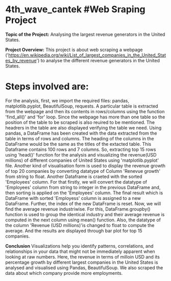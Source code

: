 # 4th_wave_cantek #Web Sraping Project

**Topic of the Project:** Analysing the largest revenue generators in the United States. 

**Project Overview:** This project is about web scraping a webpage ('https://en.wikipedia.org/wiki/List_of_largest_companies_in_the_United_States_by_revenue') to analyse the different revenue generators in the United States.  

# Steps involved are:
For the analysis, first, we import the required files: pandas, matplotlib.pyplot, BeautifulSoup, requests.
A particular table is extracted from the webpage and then its contents in rows/columns using the function 'find_all()' and 'for' loop. Since the webpage has more than one table so the position of the table to be scraped is also reuired to be mentioned. The headrers in the table are also displayed verifying the table we need. 
Using pandas, a DataFrame has been created with the data extracted from the table in terms of rows and columns. The heading of the columns in the DataFrame would be the same as the titles of the extacted table. This Dataframe contains 100 rows and 7 columns. So, extracting top 15 rows using 'head()' function for the analysis and visualizing the revenue(USD millions) of different companies of United States using 'matplotlib.pyplot' file. 
Another kind of visualisation form is used to display the revenue growth of top 20 companies by converting datatype of Column 'Renevue growth' from string to float.
Another Dataframe is craeted with the sorted 'Employees' column. For that firstly, we will convert the datatype of 'Employees' column from string to integer in the previous DataFrame and, then sorting is applied on the 'Employees' column. The final result which is DataFrame with sorted 'Employess' column is assigned to a new DataFrame. Further, the index of the new DataFrame is reset.
Now, we will find the average revenue industriwise. For this, DataFrame.groupby() function is used to group the identical industry and their average revenue is computed in the next column using mean() function. Also, the datatype of the column 'Revenue (USD millions)'is changed to float to compute the average. And the results are displayed through bar plot for top 15 companies.

**Conclusion**
Visualizations help you identify patterns, correlations, and relationships in your data that might not be immediately apparent when looking at raw numbers. Here, the revenue in terms of milloin USD and its percentage growth by different largest companies in the United States is analysed and visualised using Pandas, BeautifulSoup. We also scraped the data about which company provide more employments. 
